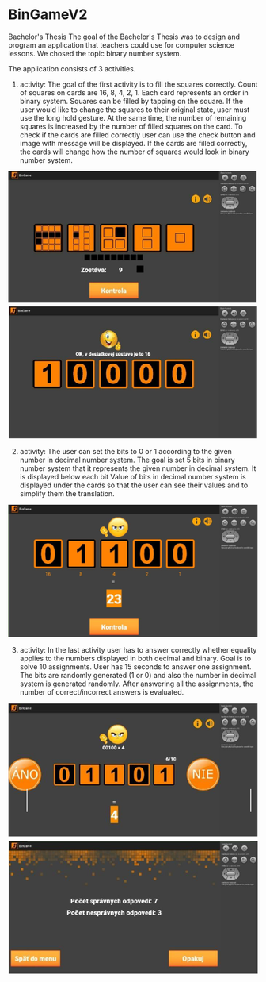 # BinGameV2
Bachelor's Thesis
The goal of the Bachelor's Thesis was to design and program an application that
teachers could use for computer science lessons. We chosed the topic binary number system.

The application consists of 3 activities.
1. activity:
The goal of the first activity is to fill the squares correctly. Count of squares on cards are 16, 8, 4, 2, 1. Each card represents an order in binary
system. Squares can be filled by tapping on the square. If the user would like to change the squares to their original state, user must use the long hold gesture. 
At the same time, the number of remaining squares is increased by the number of filled squares on the card.
To check if the cards are filled correctly user can use the check button and image with message will be displayed.
If the cards are filled correctly, the cards will change how the number of squares would look in binary number system.

![picture](./images/activity1.png?raw=true)

2. activity:
The user can set the bits to 0 or 1 according to the given number in decimal number system.
The goal is set 5 bits in binary number system that it represents the given number in decimal system. It is displayed below each bit
Value of bits in decimal number system is displayed under the cards so that the user can see their values and to simplify them the translation.

![picture](./images/activity2.png?raw=true)

3. activity:
In the last activity user has to answer correctly whether equality applies to the numbers displayed in both decimal and binary.
Goal is to solve 10 assignments. User has 15 seconds to answer one assignment. The bits are randomly generated (1 or 0) and also the number in decimal system is generated randomly. After answering all the assignments, the number of correct/incorrect answers is evaluated.

![picture](./images/activity3.png?raw=true)

